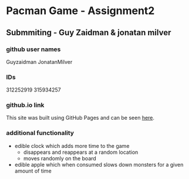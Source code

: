 # Pacman Game - Assignment2
 
## Submmiting - Guy Zaidman & jonatan milver

### github user names
Guyzaidman
JonatanMilver

### IDs
312252919
315934257

### github.io link
This site was built using GitHub Pages and can be seen [here](https://web-development-environments-2021.github.io/Assignment2_315934257_312252919/).

### additional functionality
- edible clock which adds more time to the game
  - disappears and reappears at a random location
  - moves randomly on the board
- edible apple which when consumed slows down monsters for a given amount of time
